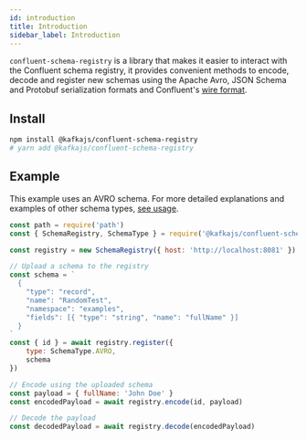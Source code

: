 ```yaml
---
id: introduction
title: Introduction
sidebar_label: Introduction
---
```


`confluent-schema-registry` is a library that makes it easier to interact with the Confluent schema registry, it provides convenient methods to encode, decode and register new schemas using the Apache Avro, JSON Schema and Protobuf serialization formats and Confluent's [wire format](https://docs.confluent.io/current/schema-registry/docs/serializer-formatter.html#wire-format).

## Install

```sh
npm install @kafkajs/confluent-schema-registry
# yarn add @kafkajs/confluent-schema-registry
```

## Example

This example uses an AVRO schema. For more detailed explanations and examples of other schema types, [see usage](./usage.md).

```js
const path = require('path')
const { SchemaRegistry, SchemaType } = require('@kafkajs/confluent-schema-registry')

const registry = new SchemaRegistry({ host: 'http://localhost:8081' })

// Upload a schema to the registry
const schema = `
  {
    "type": "record",
    "name": "RandomTest",
    "namespace": "examples",
    "fields": [{ "type": "string", "name": "fullName" }]
  }
`
const { id } = await registry.register({
    type: SchemaType.AVRO,
    schema
})

// Encode using the uploaded schema
const payload = { fullName: 'John Doe' }
const encodedPayload = await registry.encode(id, payload)

// Decode the payload
const decodedPayload = await registry.decode(encodedPayload)
```